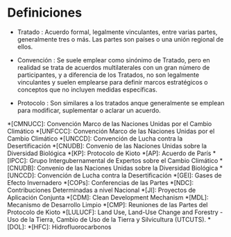 # Definiciones
- Tratado
: Acuerdo formal, legalmente vinculantes, entre varias partes, generalmente tres o más. Las partes son países o una unión regional de ellos.

- Convención
: Se suele emplear como sinónimo de Tratado, pero en realidad se trata de acuerdos multilaterales con un gran número de participantes, y a diferencia de los Tratados, no son legalmente vinculantes y suelen emplearse para definir marcos estratégicos o conceptos que no incluyen medidas específicas.

- Protocolo
: Son similares a los tratados anque generalmente se emplean para modificar, suplementar o aclarar un acuerdo.


*[CMNUCC]: Convención Marco de las Naciones Unidas por el Cambio Climático
*[UNFCCC]: Convención Marco de las Naciones Unidas por el Cambio Climático
*[UNCCD]: Convención de Lucha contra la Desertificación
*[CNUDB]: Convenio de las Naciones Unidas sobre la Diversidad Biológica
*[KP]: Protocolo de Kioto
*[AP]: Acuerdo de París
*[IPCC]: Grupo Intergubernamental de Expertos sobre el Cambio Climático
*[CNUDB]: Convenio de las Naciones Unidas sobre la Diversidad Biológica
*[UNCCD]: Convención de Lucha contra la Desertificación
*[GEI]: Gases de Efecto Invernadero
*[COPs]: Conferencias de las Partes
*[NDC]: Contribuciones Determinadas a nivel Nacional
*[JI]: Proyectos de Aplicación Conjunta
*[CDM]: Clean Development Mechanism
*[MDL]: Mecanismo de Desarrollo Limpio
*[CMP]: Reuniones de las Partes del Protocolo de Kioto
*[LULUCF]: Land Use, Land-Use Change and Forestry - Uso de la Tierra, Cambio de Uso de la Tierra y Silvicultura (UTCUTS).
*[DOL]: 
*[HFC]: Hidrofluorocarbonos